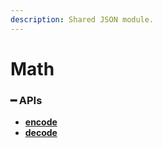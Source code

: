 ```yaml
---
description: Shared JSON module.
---
```


# Math

### ━ APIs

* [**encode**](encode.md)
* [**decode**](decode.md)